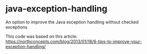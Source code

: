 # java-exception-handling
An option to improve the Java exception handling without checked exceptions

This code was based on this article: https://northconcepts.com/blog/2013/01/18/6-tips-to-improve-your-exception-handling/
